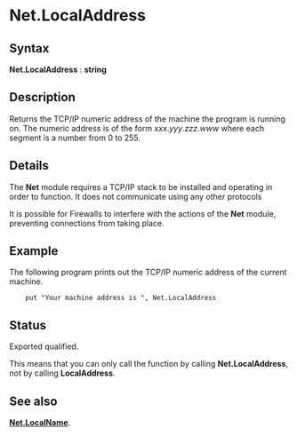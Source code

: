 
# Net.LocalAddress

## Syntax
**Net.LocalAddress** : **string**

## Description
Returns the TCP/IP numeric address of the machine the program is running on. The numeric address is of the form _xxx_._yyy_._zzz_._www_ where each segment is a number from 0 to 255.


## Details
The **Net** module requires a TCP/IP stack to be installed and operating in order to function. It does not communicate using any other protocols

It is possible for Firewalls to interfere with the actions of the **Net** module, preventing connections from taking place.


## Example
The following program prints out the TCP/IP numeric address of the current machine.

        put "Your machine address is ", Net.LocalAddress
## Status
Exported qualified.

This means that you can only call the function by calling **Net.LocalAddress**, not by calling **LocalAddress**.


## See also
**[Net.LocalName](net_localname.html)**.

